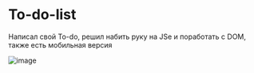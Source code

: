 # To-do-list
Написал свой To-do, решил набить руку на JSe и поработать с DOM, также есть мобильная версия

![image](https://github.com/user-attachments/assets/91105138-b825-48d6-92a5-3bf38d718b6c)

